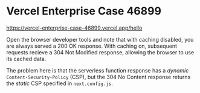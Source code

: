 # Vercel Enterprise Case 46899

<https://vercel-enterprise-case-46899.vercel.app/hello>

Open the browser developer tools and note that with caching disabled, you are always served a 200 OK response. With caching on, subsequent requests recieve a 304 Not Modified response, allowing the browser to use its cached data.

The problem here is that the serverless function response has a _dynamic_ `Content-Security-Policy` (CSP), but the 304 No Content response returns the _static_ CSP specified in `next.config.js`.
